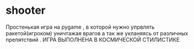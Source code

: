# shooter
Простенькая игра на pygame , в которой нужно упрвлять ракетой(игроком) уничтажая врагов а так же укланяясь от различных препятствий .
ИГРА ВЫПОЛНЕНА В КОСМИЧЕСКОЙ СТИЛИСТИКЕ 
